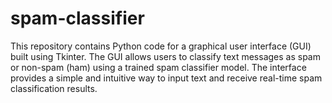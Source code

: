 # spam-classifier
 This repository contains Python code for a graphical user interface (GUI) built using Tkinter. The GUI allows users to classify text messages as spam or non-spam (ham) using a trained spam classifier model. The interface provides a simple and intuitive way to input text and receive real-time spam classification results.

